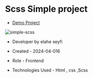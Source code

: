 # Scss Simple project

- [Demo Project]( https://elaheseyfi.github.io/Scss-simple/)

 ![simple-scss](https://github.com/ElaheSeyfi/Scss-simple/assets/155986797/6103c36b-d0e4-4c6f-bf7c-bda741922a6b)


- Developer by elahe seyfi

- Created - 2024-04-016

- Role - Frontend

- Technologies Used - Html , css ,Scss
